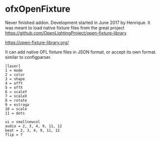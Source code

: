 # ofxOpenFixture

Never finished addon. Development started in June 2017 by Henrique. It was meant to load native fixture files from the great project 
https://github.com/OpenLightingProject/open-fixture-library

https://open-fixture-library.org/



It can add native OFL fixture files in JSON format, or accept its own format. similar to configparser.
```
[laser]
1 = mode
2 = color
3 = shape
4 = offY
5 = offX
6 = scaleY
7 = scaleX
8 = rotate
9 = estraga
10 = scale
11 = dots

ui = smallnewcol
audio = 2, 3, 4, 9, 11, 12
beat = 2, 3, 4, 9, 11, 12
flip = 7
```
